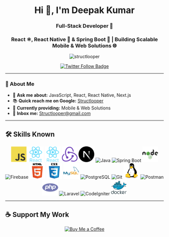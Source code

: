 <h1 align="center">Hi 👋, I'm Deepak Kumar</h1>
<h3 align="center">Full-Stack Developer 🚀</h3>

<h3 align="center"> React ⚛️, React Native 📱 & Spring Boot 🌱 | Building Scalable Mobile & Web Solutions 🌐</h3>

<p align="center">
  <img src="https://komarev.com/ghpvc/?username=structlooper&label=Profile%20views&color=0e75b6&style=flat" alt="structlooper" />
</p>

<p align="center"> 
  <a href="https://twitter.com/structlooper" target="_blank">
    <img src="https://img.shields.io/twitter/follow/structlooper?logo=twitter&style=for-the-badge" alt="Twitter Follow Badge" />
  </a>
</p>

---

### 📢 About Me

- 💬 **Ask me about:** JavaScript, React, React Native, Next.js
- 📚 **Quick reach me on Google:** [Structlooper](https://www.google.com/search?q=structlooper)
- 🌱 **Currently providing:** Mobile & Web Solutions
- 📩 **Inbox me:** [Structlooper@gmail.com](mailto:Structlooper@gmail.com)

---

## 🛠 **Skills Known**

<p align="center">
  <img src="https://raw.githubusercontent.com/devicons/devicon/master/icons/javascript/javascript-original.svg" alt="JavaScript" width="50" height="50"/>
  <img src="https://raw.githubusercontent.com/devicons/devicon/master/icons/react/react-original-wordmark.svg" alt="React.js" width="50" height="50"/>
  <img src="https://raw.githubusercontent.com/devicons/devicon/master/icons/react/react-original-wordmark.svg" alt="React Native" width="50" height="50"/>
  <img src="https://raw.githubusercontent.com/devicons/devicon/master/icons/redux/redux-original.svg" alt="Redux" width="50" height="50"/>
  <img src="https://raw.githubusercontent.com/devicons/devicon/master/icons/nextjs/nextjs-original.svg" alt="Next.js" width="50" height="50"/>
  <img src="https://upload.wikimedia.org/wikipedia/en/3/30/Java_programming_language_logo.svg" alt="Java" width="50" height="50"/>
  <img src="https://spring.io/images/spring-logo.svg" alt="Spring Boot" width="100"/>
  <img src="https://raw.githubusercontent.com/devicons/devicon/master/icons/nodejs/nodejs-original-wordmark.svg" alt="Node.js" width="50" height="50"/>
  <img src="https://www.vectorlogo.zone/logos/firebase/firebase-icon.svg" alt="Firebase" width="50" height="50"/>
  <img src="https://raw.githubusercontent.com/devicons/devicon/master/icons/html5/html5-original-wordmark.svg" alt="HTML5" width="50" height="50"/>
  <img src="https://raw.githubusercontent.com/devicons/devicon/master/icons/css3/css3-original-wordmark.svg" alt="CSS3" width="50" height="50"/>
  <img src="https://raw.githubusercontent.com/devicons/devicon/master/icons/mysql/mysql-original-wordmark.svg" alt="MySQL" width="50" height="50"/>
  <img src="https://upload.wikimedia.org/wikipedia/commons/2/29/Postgresql_elephant.svg" alt="PostgreSQL" width="50" height="50"/>
  <img src="https://www.vectorlogo.zone/logos/git-scm/git-scm-icon.svg" alt="Git" width="50" height="50"/>
  <img src="https://raw.githubusercontent.com/devicons/devicon/master/icons/linux/linux-original.svg" alt="Linux" width="50" height="50"/>
  <img src="https://www.vectorlogo.zone/logos/getpostman/getpostman-icon.svg" alt="Postman" width="50" height="50"/>
  <img src="https://raw.githubusercontent.com/devicons/devicon/master/icons/php/php-plain.svg" alt="PHP" width="50" height="50"/>
  <img src="https://laravel.com/img/logotype.min.svg" alt="Laravel" width="100"/>
  <img src="https://cdn.worldvectorlogo.com/logos/codeigniter.svg" alt="CodeIgniter" width="50" height="50"/>
  <img src="https://raw.githubusercontent.com/devicons/devicon/master/icons/docker/docker-original-wordmark.svg" alt="Docker" width="50" height="50"/>
</p>

---

## ☕ **Support My Work**
<p align="center">
  <a href="https://www.buymeacoffee.com/structlooper">
    <img src="https://cdn.buymeacoffee.com/buttons/v2/default-yellow.png" height="50" width="210" alt="Buy Me a Coffee"/>
  </a>
</p>
